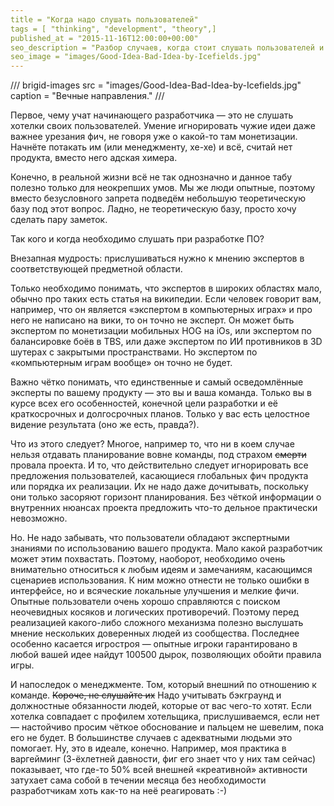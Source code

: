 ```yaml
---
title = "Когда надо слушать пользователей"
tags = [ "thinking", "development", "theory",]
published_at = "2015-11-16T12:00:00+00:00"
seo_description = "Разбор случаев, когда стоит слушать пользователей и когда не стоит."
seo_image = "images/Good-Idea-Bad-Idea-by-Icefields.jpg"
---
```


/// brigid-images
src = "images/Good-Idea-Bad-Idea-by-Icefields.jpg"
caption = "Вечные направления."
///

Первое, чему учат начинающего разработчика — это не слушать хотелки своих пользователей. Умение игнорировать чужие идеи даже важнее урезания фич, не говоря уже о какой-то там монетизации. Начнёте потакать им (или менеджменту, хе-хе) и всё, считай нет продукта, вместо него адская химера.

Конечно, в реальной жизни всё не так однозначно и данное табу полезно только для неокрепших умов. Мы же люди опытные, поэтому вместо безусловного запрета подведём небольшую теоретическую базу под этот вопрос. Ладно, не теоретическую базу, просто хочу сделать пару заметок.

Так кого и когда необходимо слушать при разработке ПО?

<!-- more -->

Внезапная мудрость: прислушиваться нужно к мнению экспертов в соответствующей предметной области.

Только необходимо понимать, что экспертов в широких областях мало, обычно про таких есть статья на википедии. Если человек говорит вам, например, что он является «экспертом в компьютерных играх» и про него не написано на вики, то он точно не эксперт. Он может быть экспертом по монетизации мобильных HOG на iOs, или экспертом по балансировке боёв в TBS, или даже экспертом по ИИ противников в 3D шутерах с закрытыми пространствами. Но экспертом по «компьютерным играм вообще» он точно не будет.

Важно чётко понимать, что единственные и самый осведомлённые эксперты по вашему продукту — это вы и ваша команда. Только вы в курсе всех его особенностей, конечной цели разработки и её краткосрочных и долгосрочных планов. Только у вас есть целостное видение результата (оно же есть, правда?).

Что из этого следует? Многое, например то, что ни в коем случае нельзя отдавать планирование вовне команды, под страхом ~~смерти~~ провала проекта. И то, что действительно следует игнорировать все предложения пользователей, касающиеся глобальных фич продукта или порядка их реализации. Их не надо даже дочитывать, поскольку они только засоряют горизонт планирования. Без чёткой информации о внутренних нюансах проекта предложить что-то дельное практически невозможно.

Но. Не надо забывать, что пользователи обладают экспертными знаниями по использованию вашего продукта. Мало какой разработчик может этим похвастать. Поэтому, наоборот, необходимо очень внимательно относиться к любым идеям и замечаниям, касающимся сценариев использования. К ним можно отнести не только ошибки в интерфейсе, но и всяческие локальные улучшения и мелкие фичи. Опытные пользователи очень хорошо справляются с поиском неочевидных косяков и логических противоречий. Поэтому перед реализацией какого-либо сложного механизма полезно выслушать мнение нескольких доверенных людей из сообщества. Последнее особенно касается игростроя — опытные игроки гарантировано в любой вашей идее найдут 100500 дырок, позволяющих обойти правила игры.

И напоследок о менеджменте. Том, который внешний по отношению к команде. ~~Короче, не слушайте их~~ Надо учитывать бэкграунд и должностные обязанности людей, которые от вас чего-то хотят. Если хотелка совпадает с профилем хотельщика, прислушиваемся, если нет — настойчиво просим чёткое обоснование и пальцем не шевелим, пока его не будет. В большинстве случаев с адекватными людьми это помогает. Ну, это в идеале, конечно. Например, моя практика в варгейминг (3-ёхлетней давности, фиг его знает что у них там сейчас) показывает, что где-то 50% всей внешней «креативной» активности затухает сама собой в течении месяца без необходимости разработчикам хоть как-то на неё реагировать :-)
